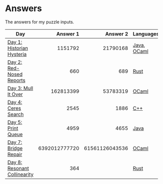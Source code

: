 # Answers

The answers for my puzzle inputs.

| Day                                                              | Answer 1      | Answer 2       | Languages                        |
| ---------------------------------------------------------------- | -------------:| --------------:| -------------------------------- |
| [Day 1: Historian Hysteria](https://adventofcode.com/2024/day/1) |       1151792 |       21790168 | [Java](src/main/java/Day01.java), [OCaml](src/main/ml/day01.ml) |
| [Day 2: Red-Nosed Reports](https://adventofcode.com/2024/day/2)  |           660 |            689 | [Rust](src/main/rs/day02.rs)     |
| [Day 3: Mull It Over](https://adventofcode.com/2024/day/3)       |     162813399 |       53783319 | [OCaml](src/main/ml/day03.ml)    |
| [Day 4: Ceres Search](https://adventofcode.com/2024/day/4)       |          2545 |           1886 | [C++](src/main/cpp/day04.cpp)    |
| [Day 5: Print Queue](https://adventofcode.com/2024/day/5)        |          4959 |           4655 | [Java](src/main/java/Day05.java) |
| [Day 7: Bridge Repair](https://adventofcode.com/2024/day/7)      | 6392012777720 | 61561126043536 | [OCaml](src/main/ml/day07.ml)    |
| [Day 8: Resonant Collinearity](https://adventofcode.com/2024/day/8) |        364 |           | [Rust](src/main/rs/day08.rs) |
